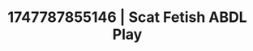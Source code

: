 ---
categories:
- Alt romance
- Inclusive desire
- Sapphic desires
- Soft bondage
- Shadow kink
image: /assets/images/1747787855146.jpg
layout: post
seo:
  description: Featured content with premium ABDL Play, Scat Fetish. HD images available.
  keywords: ABDL Play, Scat Fetish
  og_image: /assets/images/1747787855146.jpg
  schema_type: VisualArtwork
tags:
- ABDL Play
- '#1747787855146'
- Scat Fetish
title: 1747787855146 | Scat Fetish ABDL Play
---